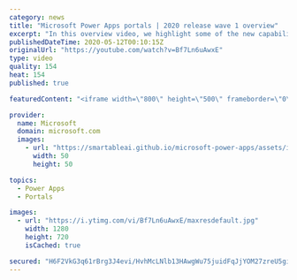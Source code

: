 ```yaml
---
category: news
title: "Microsoft Power Apps portals | 2020 release wave 1 overview"
excerpt: "In this overview video, we highlight some of the new capabilities included in the latest update to Microsoft Power Apps portals.     Here are the capabilities covered:   •    Power BI integration, so you can quickly add Power BI reports, tables, and dashboards to your portals without coding.  •    Themes"
publishedDateTime: 2020-05-12T00:10:15Z
originalUrl: "https://youtube.com/watch?v=Bf7Ln6uAwxE"
type: video
quality: 154
heat: 154
published: true

featuredContent: "<iframe width=\"800\" height=\"500\" frameborder=\"0\" src=\"https://www.youtube.com/embed/Bf7Ln6uAwxE\" allow=\"accelerometer; autoplay; encrypted-media; gyroscope; picture-in-picture\" allowfullscreen></iframe>"

provider:
  name: Microsoft
  domain: microsoft.com
  images:
    - url: "https://smartableai.github.io/microsoft-power-apps/assets/images/organizations/microsoft.com-50x50.jpg"
      width: 50
      height: 50

topics:
  - Power Apps
  - Portals

images:
  - url: "https://i.ytimg.com/vi/Bf7Ln6uAwxE/maxresdefault.jpg"
    width: 1280
    height: 720
    isCached: true

secured: "H6F2VkG3q61rBrg3J4evi/HvhMcLNlb13HAwgWu75juidFqJjYOM27zreU5gihOWn3j1vyI3iCjNIYyf7VXoTdmbPeJhUNco80rqxs40LZFIObdJ4c1WZZ2IpFqpysqHWkce/7nri5K2UCowEvMkmume/BxVOgXA+apB2sDCaDZQj65eEN/aaQnW8O7WDf3dODtiiLIGtOYScziwkPAqgpbAkWL5XsQbVSTJkmM9alM5HbWO6vZCUf0W7f/2O8zs77fP300pMMXekyBIYdoM2sltqXABjoyHNg7/NDqMBT4YtO9PtxmgVKWmJFq/78QlTwSDR216RwpimExMS2mofXyVYhxq1Po6MwOU3nLg9Yr4AsbY2uUUPo+aYc89ixSyiVVu7AKJXnnVnWHdMEmz2A4doq/LnQ7Z0JOc/Y0W+eUzuxHN3vTpNg0vK0yC+d1O;voipTZn2AGCtv9PWrDVmGQ=="
---
```


